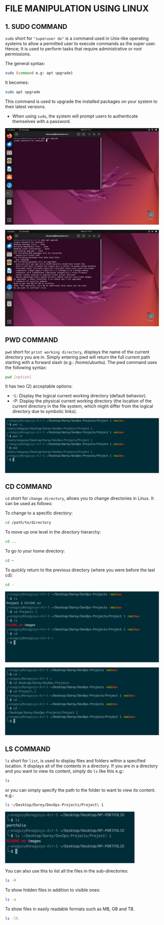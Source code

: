 # FILE MANIPULATION USING LINUX

## 1. SUDO COMMAND

`sudo` short for `"superuser do"` is a command used in Unix-like operating systems to allow a permitted user to execute commands as the super user. Hence; It is used to perform tasks that require administrative or root permissions.

The general syntax:

```Bash
sudo (command e.g: apt upgrade)
```

It becomes:

```Bash
sudo apt upgrade
```

This command is used to upgrade the installed packages on your system to their latest versions.

- When using `sudo`, the system will prompt users to authenticate themselves with a password.  

![image](images/image-requesting-user-for-password.png)

![image](images/upgrade-done-using-sudo.png)
## PWD COMMAND
`pwd` short for `print working directory`, displays the name of the current directory you are in. Simply entering pwd will return the full current path starting with a forward slash (e.g.: /home/ubuntu).
The pwd command uses the following syntax:
```Bash
pwd [option]
```
It has two (2) acceptable options:
- -L: Display the logical current working directory (default behavior).
- -P: Display the physical current working directory (the location of the current directory in the file system, which might differ from the logical directory due to symbolic links).

![pwd-command](images/pwd-command.png)

## CD COMMAND
`cd` short for `change directory`, allows you to change directories in Linux. It can be used as follows: 

To change to a specific directory:
```Bash
cd /path/to/directory
```
To move up one level in the directory hierarchy:
```Bash
cd ..
```
To go to your home directory:
```Bash
cd ~
```
To quickly return to the previous directory (where you were before the last cd):
```Bash
cd -
```
![cd command](images/cd-command.png)

![other cd commands](images/other-cd-commands.png)

## LS COMMAND
`ls` short for `list`, is used to display files and folders within a specified location. It displays all of the contents in a directory.
If you are in a directory and you want to view its content, simply do `ls` like this e.g::
```Bash
ls 
```
or you can simply specify the path to the folder to want to view its content.
e.g.:
```Bash
ls ~/Desktop/Darey/DevOps-Projects/Project\ 1
```
![ls-command](images/ls-command.png)

You can also use this to list all the files in the sub-directories:
```Bash
ls -R
```
To show hidden files in addition to visible ones:
```Bash
ls -a
```
To show files in easily readable formats such as MB, GB and TB.
```Bash
ls -lh
```

